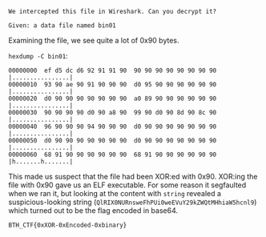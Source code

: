```
We intercepted this file in Wireshark. Can you decrypt it? 

Given: a data file named bin01 
```

Examining the file, we see quite a lot of 0x90 bytes.

`hexdump -C bin01`:

```
00000000  ef d5 dc d6 92 91 91 90  90 90 90 90 90 90 90 90  |................|
00000010  93 90 ae 90 91 90 90 90  d0 95 90 90 90 90 90 90  |................|
00000020  d0 90 90 90 90 90 90 90  a0 89 90 90 90 90 90 90  |................|
00000030  90 90 90 90 d0 90 a8 90  99 90 d0 90 8d 90 8c 90  |................|
00000040  96 90 90 90 94 90 90 90  d0 90 90 90 90 90 90 90  |................|
00000050  d0 90 90 90 90 90 90 90  d0 90 90 90 90 90 90 90  |................|
00000060  68 91 90 90 90 90 90 90  68 91 90 90 90 90 90 90  |h.......h.......|
```

This made us suspect that the file had been XOR:ed with 0x90. XOR:ing the file with 0x90 gave us an ELF executable. For some reason it segfaulted when we ran it, but looking at the content with `string` revealed a suspicious-looking string (`QlRIX0NURnsweFhPUi0weEVuY29kZWQtMHhiaW5hcnl9`) which turned out to be the flag encoded in base64.

`BTH_CTF{0xXOR-0xEncoded-0xbinary}`
